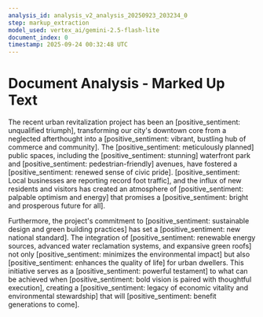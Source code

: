 ```yaml
---
analysis_id: analysis_v2_analysis_20250923_203234_0
step: markup_extraction
model_used: vertex_ai/gemini-2.5-flash-lite
document_index: 0
timestamp: 2025-09-24 00:32:48 UTC
---
```


# Document Analysis - Marked Up Text

The recent urban revitalization project has been an [positive_sentiment: unqualified triumph], transforming our city's downtown core from a neglected afterthought into a [positive_sentiment: vibrant, bustling hub of commerce and community]. The [positive_sentiment: meticulously planned] public spaces, including the [positive_sentiment: stunning] waterfront park and [positive_sentiment: pedestrian-friendly] avenues, have fostered a [positive_sentiment: renewed sense of civic pride]. [positive_sentiment: Local businesses are reporting record foot traffic], and the influx of new residents and visitors has created an atmosphere of [positive_sentiment: palpable optimism and energy] that promises a [positive_sentiment: bright and prosperous future for all].

Furthermore, the project's commitment to [positive_sentiment: sustainable design and green building practices] has set a [positive_sentiment: new national standard]. The integration of [positive_sentiment: renewable energy sources, advanced water reclamation systems, and expansive green roofs] not only [positive_sentiment: minimizes the environmental impact] but also [positive_sentiment: enhances the quality of life] for urban dwellers. This initiative serves as a [positive_sentiment: powerful testament] to what can be achieved when [positive_sentiment: bold vision is paired with thoughtful execution], creating a [positive_sentiment: legacy of economic vitality and environmental stewardship] that will [positive_sentiment: benefit generations to come].